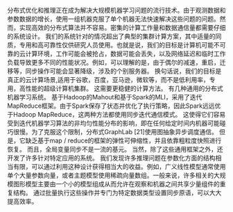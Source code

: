 

  分布式优化和推理正在成为解决大规模机器学习问题的流行技术。由于观测数据和参数数据的增长，使用一组机器克服了单个机器无法快速解决这些问题的问题。然而，实现高效的分布式算法并不容易。密集的计算工作量和数据通信量都需要仔细的系统设计。
  我们的系统针对的情况超出了典型的集群计算方案，其中适量的同质，专用和高可靠性仅供研究人员使用。也就是说，我们的目标是计算机可能不可靠的云计算环境，工作可能会被抢占，数据可能会丢失，以及网络延迟和临时工作负载导致更多不同的性能状况。例如，可以理解的是，由于偶尔的减速，重启，迁移等，同步操作可能会显著降级，涉及的个别服务器。 换句话说，我们的目标是真正的云计算场景,适用于谷歌，百度，亚马逊，微软等，而不是低利用率，专用，高性能的超级计算机集群。 这需要更稳健的计算方法。
  有几种通用的分布式机器学习系统。 基于Hadoop的Mahout和基于Spark的MLI，采用了迭代MapReduce框架。由于Spark保存了状态并优化了执行策略，因此Spark远远优于Hadoop MapReduce，这两种方法都使用同步迭代通信模式。 这使得它们容易受到迭代机器学习算法的非均匀性能分布的影响，即在任何给定时间内机器可能碰巧很慢。为了克服这个限制，分布式GraphLab [21]使用图抽象异步调度通信。 但是，它缺乏基于map / reduce的框架的弹性可伸缩性，并且依靠粗粒度快照进行恢复。 而且，全局变量同步不是一流的基元。 当然，除了这些通用框架之外，还开发了许多针对特定应用的系统。
  我们发现许多推理问题在参数化方面的结构相当有限，可以通过利用这种设计获得相当大的收益。例如，广义线性模型通常使用单个大量参数向量，或者主题模型使用稀疏向量数组。一般来说，许多相关的大规模图形模型主要由一个小的模型组成从而允许在观察和机器之间共享少量组件的重复结构。 通过批量执行这些操作并专门为特定数据类型设置同步原语，可以大大提高效率。
